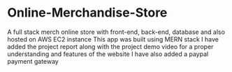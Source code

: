 # Online-Merchandise-Store
A full stack merch online store with front-end, back-end, database and also hosted on AWS EC2 instance
This app was built using MERN stack
I have added the project report along with the project demo video for a proper understanding and features of the website
I have also added a paypal payment gateway
